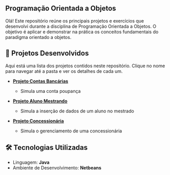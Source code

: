 ## Programação Orientada a Objetos

Olá! Este repositório reúne os principais projetos e exercícios que desenvolvi durante a disciplina de Programação Orientada a Objetos. O objetivo é aplicar e demonstrar na prática os conceitos fundamentais do paradigma orientado a objetos.

## 📂 Projetos Desenvolvidos

Aqui está uma lista dos projetos contidos neste repositório. Clique no nome para navegar até a pasta e ver os detalhes de cada um.

* **[Projeto Contas Bancárias](./Projeto-Contas-Bancarias/)**
    * Simula uma conta poupança

* **[Projeto Aluno Mestrando](./Projeto-Aluno-Mestrando/)**
    * Simula a inserção de dados de um aluno no mestrado
      
* **[Projeto Concessionária](./Projeto-Concessionaria/)**
   * Simula o gerenciamento de uma concessionária 

## 🛠️ Tecnologias Utilizadas

* Linguagem: **Java**
* Ambiente de Desenvolvimento: **Netbeans**
